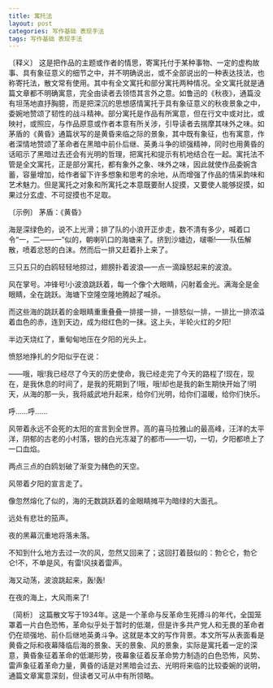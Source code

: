 ```yaml
---
title: 寓托法
layout: post
categories: 写作基础 表现手法
tags: 写作基础 表现手法
---
```


〔释义〕 这是把作品的主题或作者的情思，寄寓托付于某种事物、一定的虚构故事、具有象征意义的细节之中，并不明确说出，或不全部说出的一种表达技法，也称寄托法，散文常有使用。其中有全文寓托和部分寓托两种情况。全文寓托就是通篇文章都不明确寓意，完全由读者去领悟其言外之意。如鲁迅的《秋夜》，通篇没有坦荡地直抒胸臆，而是把深沉的思想感情寓托于具有象征意义的秋夜景象之中，委婉地赞颂了韧性的战斗精神。部分寓托是作品有所寓意，但在行文中或对比，或映衬，或照应，与作品原意或作者本意有所关涉，引导读者去揣摩其味外之味。如茅盾的《黄昏》通篇状写的是黄昏来临之际的景象，其中既有象征，也有寓意，作者深情地赞颂了革命者在黑暗中前仆后继、英勇斗争的顽强精神，同时也用黄昏的话昭示了黑暗过去还会有光明的哲理，把寓托和提示有机地结合在一起。寓托法不管是全文寓托，正是部分寓托，都有象外之象、味外之味，因此就使作品委婉含蓄，容量增加，给作者留下许多想象和思考的余地，从而增强了作品的情采韵味和艺术魅力。但是寓托之对象和所寓托之本意既要耐人捉摸，又要使人能够捉摸，如果过分玄虚、不可捉摸也不足取。

〔示例〕 茅盾：《黄昏》

海是深绿色的，说不上光滑；排了队的小浪开正步走，数不清有多少，喊着口令“一，二——一”似的，朝喇叭口的海塘来了。挤到沙塘边，啵嘶!——队伍解散，喷着忿怒的白沫。然而后一排又赶着扑上来了。

三只五只的白鸥轻轻地掠过，翅膀扑着波浪—一点一滴躁怒起来的波浪。

风在掌号。冲锋号!小波浪跳跃着，每一个像个大眼睛，闪射着金光。满海全是金眼睛，全在跳跃。海塘下空隆空隆地腾起了喊杀。

而这些海的跳跃着的金眼睛重重叠叠一排接一排，一排怒似一排，一排比一排浓溢着血色的赤，连到天边，成为绀红色的一抹。这上头，半轮火红的夕阳!

半边天烧红了，重甸甸地压在夕阳的光头上。

愤怒地挣扎的夕阳似乎在说：

——哦，哦!我已经尽了今天的历史使命，我已经走完了今天的路程了!现在，现在，是我休息的时间了，是我的死期到了!哦，哦!却也是我的新生期快开始了!明天，从海的那一头，我将威武地升起来，给你们光明，给你们温暖，给你们快乐。

呼……呼……

风带着永远不会死的太阳的宣言到全世界。高的喜马拉雅山的最高峰，汪洋的太平洋，阴郁的古老的小村落，银的白光冻凝了的都市——一切，一切，夕阳都喷上了一口血焰。

两点三点的白鸥划破了渐变为赭色的天空。

风带着夕阳的宣言走了。

像忽然熔化了似的，海的无数跳跃着的金眼睛摊平为暗绿的大面孔。

远处有悲壮的笳声。

夜的黑幕沉重地将落未落。

不知到什么地方去过一次的风，忽然又回来了；这回打着鼓似的：勃仑仑，勃仑仑!不，不单是风，有雷!风挟着雷声。

海又动荡，波浪跳起来，轰!轰!

在夜的海上，大风雨来了!

〔简析〕 这篇散文写于1934年。这是一个革命与反革命生死搏斗的年代，全国笼罩着一片白色恐怖，革命似乎处于暂时的低潮，但是许多共产党人和无畏的革命者仍在顽强地、前仆后继地英勇斗争。这就是本文的写作背景。本文所写从表面看是黄昏之际和夜幕降临后海的景象、天的景象、风的景象，实际是寓托着一定的深意，黄昏象征着革命的低潮形势，夜幕象征着反革命势力制造的白色恐怖，风势、雷声象征着革命力量，黄昏的话是对黑暗会过去、光明将来临的比较委婉的说明，通篇文章寓意深刻，但读者又可从中有所领略。 